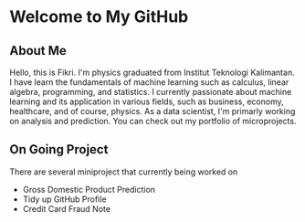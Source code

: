 # Welcome to My GitHub 

## About Me

Hello, this is Fikri. I'm physics graduated from Institut Teknologi Kalimantan. I have learn the fundamentals of machine learning such as calculus, linear algebra, programming, and statistics. I currently passionate about machine learning and its application in various fields, such as business, economy, healthcare, and of course, physics. As a data scientist, I'm primarly working on analysis and prediction. You can check out my portfolio of microprojects.


## On Going Project
There are several miniproject that currently being worked on
- Gross Domestic Product Prediction
- Tidy up GitHub Profile
- Credit Card Fraud Note

<!--
**FikriAbdillah01/FikriAbdillah01** is a ✨ _special_ ✨ repository because its `README.md` (this file) appears on your GitHub profile.

Here are some ideas to get you started:

- 🔭 I’m currently working on ...
- 🌱 I’m currently learning ...
- 👯 I’m looking to collaborate on ...
- 🤔 I’m looking for help with ...
- 💬 Ask me about ...
- 📫 How to reach me: ...
- 😄 Pronouns: ...
- ⚡ Fun fact: ...
-->
